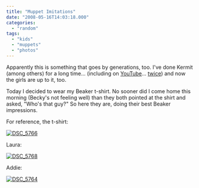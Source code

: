 ```yaml
---
title: "Muppet Imitations"
date: "2008-05-16T14:03:18.000"
categories: 
  - "random"
tags: 
  - "kids"
  - "muppets"
  - "photos"
---
```


Apparently this is something that goes by generations, too. I've done Kermit (among others) for a long time... (including on [YouTube](http://www.youtube.com/watch?v=TAa8zmAe2dI)... [twice](http://www.youtube.com/watch?v=ZYsZuNYgxGY)) and now the girls are up to it, too.

Today I decided to wear my Beaker t-shirt. No sooner did I come home this morning (Becky's not feeling well) than they both pointed at the shirt and asked, "Who's that guy?" So here they are, doing their best Beaker impressions.

For reference, the t-shirt:

[![DSC_5766](http://farm3.static.flickr.com/2020/2497237058_0bfd7556f2.jpg)](http://www.flickr.com/photos/chrishubbs/2497237058/ "DSC_5766 by chrishubbs, on Flickr")

Laura:

[![DSC_5768](http://farm3.static.flickr.com/2293/2497237902_cc3225b8d7.jpg)](http://www.flickr.com/photos/chrishubbs/2497237902/ "DSC_5768 by chrishubbs, on Flickr")

Addie:

[![DSC_5764](http://farm3.static.flickr.com/2131/2496409953_b9473cfd43.jpg)](http://www.flickr.com/photos/chrishubbs/2496409953/ "DSC_5764 by chrishubbs, on Flickr")

